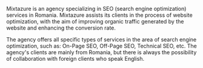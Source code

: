 Mixtazure is an agency specializing in SEO (search engine optimization) services in Romania. Mixtazure assists its clients in the process of website optimization, with the aim of improving organic traffic generated by the website and enhancing the conversion rate.

The agency offers all specific types of services in the area of search engine optimization, such as: On-Page SEO, Off-Page SEO, Technical SEO, etc. The agency's clients are mainly from Romania, but there is always the possibility of collaboration with foreign clients who speak English.

<!--
**Mixtazure/mixtazure** is a ✨ _special_ ✨ repository because its `README.md` (this file) appears on your GitHub profile.

Here are some ideas to get you started:

- 🔭 I’m currently working on ...
- 🌱 I’m currently learning ...
- 👯 I’m looking to collaborate on ...
- 🤔 I’m looking for help with ...
- 💬 Ask me about ...
- 📫 How to reach me: ...
- 😄 Pronouns: ...
- ⚡ Fun fact: ...
-->
